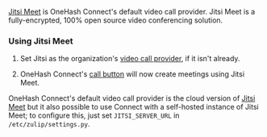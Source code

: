 [Jitsi Meet](https://jitsi.org/jitsi-meet/) is OneHash Connect's default video
call provider. Jitsi Meet is a fully-encrypted, 100% open source video
conferencing solution.

### Using Jitsi Meet

1. Set Jitsi as the organization's [video call
   provider](/help/start-a-call#changing-your-organizations-video-call-provider),
   if it isn't already.

2. OneHash Connect's [call button](/help/start-a-call) will now create meetings
   using Jitsi Meet.

OneHash Connect's default video call provider is the cloud version of [Jitsi
Meet](https://meet.jit.si/) but it also possible to use Connect with a
self-hosted instance of Jitsi Meet; to configure this, just set
`JITSI_SERVER_URL` in `/etc/zulip/settings.py`.
